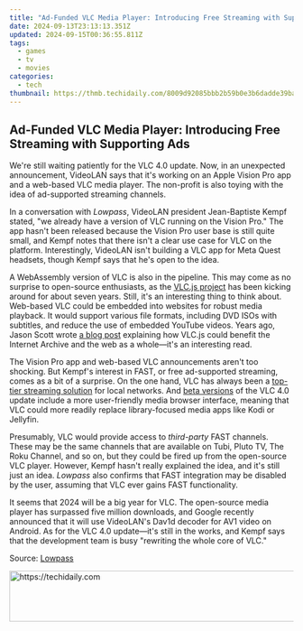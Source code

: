 ```yaml
---
title: "Ad-Funded VLC Media Player: Introducing Free Streaming with Supporting Ads"
date: 2024-09-13T23:13:13.351Z
updated: 2024-09-15T00:36:55.811Z
tags:
  - games
  - tv
  - movies
categories:
  - tech
thumbnail: https://thmb.techidaily.com/8009d92085bbb2b59b0e3b6dadde39baefbadc66eb27ccbe212107fc43a67273.jpg
---
```


## Ad-Funded VLC Media Player: Introducing Free Streaming with Supporting Ads

We're still waiting patiently for the VLC 4.0 update. Now, in an unexpected announcement, VideoLAN says that it's working on an Apple Vision Pro app and a web-based VLC media player. The non-profit is also toying with the idea of ad-supported streaming channels.

 In a conversation with _Lowpass_, VideoLAN president Jean-Baptiste Kempf stated, "we already have a version of VLC running on the Vision Pro." The app hasn't been released because the Vision Pro user base is still quite small, and Kempf notes that there isn't a clear use case for VLC on the platform. Interestingly, VideoLAN isn't building a VLC app for Meta Quest headsets, though Kempf says that he's open to the idea.

 A WebAssembly version of VLC is also in the pipeline. This may come as no surprise to open-source enthusiasts, as the [VLC.js project](https://code.videolan.org/jbk/vlc.js/) has been kicking around for about seven years. Still, it's an interesting thing to think about. Web-based VLC could be embedded into websites for robust media playback. It would support various file formats, including DVD ISOs with subtitles, and reduce the use of embedded YouTube videos. Years ago, Jason Scott wrote [a blog post](http://ascii.textfiles.com/archives/5089) explaining how VLC.js could benefit the Internet Archive and the web as a whole—it's an interesting read.

 The Vision Pro app and web-based VLC announcements aren't too shocking. But Kempf's interest in FAST, or free ad-supported streaming, comes as a bit of a surprise. On the one hand, VLC has always been a [top-tier streaming solution](https://video-creation-software.techidaily.com/economic-hearing-enhancement-with-senso-wireless-buds/) for local networks. And [beta versions](https://nightlies.videolan.org) of the VLC 4.0 update include a more user-friendly media browser interface, meaning that VLC could more readily replace library-focused media apps like Kodi or Jellyfin.

 Presumably, VLC would provide access to _third-party_ FAST channels. These may be the same channels that are available on Tubi, Pluto TV, The Roku Channel, and so on, but they could be fired up from the open-source VLC player. However, Kempf hasn't really explained the idea, and it's still just an idea. _Lowpass_ also confirms that FAST integration may be disabled by the user, assuming that VLC ever gains FAST functionality.

 It seems that 2024 will be a big year for VLC. The open-source media player has surpassed five million downloads, and Google recently announced that it will use VideoLAN's Dav1d decoder for AV1 video on Android. As for the VLC 4.0 update—it's still in the works, and Kempf says that the development team is busy "rewriting the whole core of VLC."

 Source: [Lowpass](https://www.lowpass.cc/p/vlc-five-billion-downloads-vision-pro-app)

<ins class="adsbygoogle"
     style="display:block"
     data-ad-format="autorelaxed"
     data-ad-client="ca-pub-7571918770474297"
     data-ad-slot="1223367746"></ins>

<ins class="adsbygoogle"
     style="display:block"
     data-ad-client="ca-pub-7571918770474297"
     data-ad-slot="8358498916"
     data-ad-format="auto"
     data-full-width-responsive="true"></ins>



<!-- affiliate ads begin -->
<a href="https://unicoeye.pxf.io/c/5597632/2134227/18498" target="_top" id="2134227">
  <img src="//a.impactradius-go.com/display-ad/18498-2134227" border="0" alt="https://techidaily.com" width="728" height="90"/>
</a>
<img height="0" width="0" src="https://unicoeye.pxf.io/i/5597632/2134227/18498" style="position:absolute;visibility:hidden;" border="0" />
<!-- affiliate ads end -->

